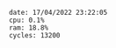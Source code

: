 

                date: 17/04/2022 23:22:05
                cpu: 0.1%
                ram: 18.8%
                cycles: 13200

                         